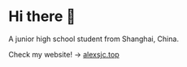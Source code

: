# Hi there 👋

A junior high school student from Shanghai, China.

Check my website! -> [alexsjc.top](https://www.alexsjc.top/)
